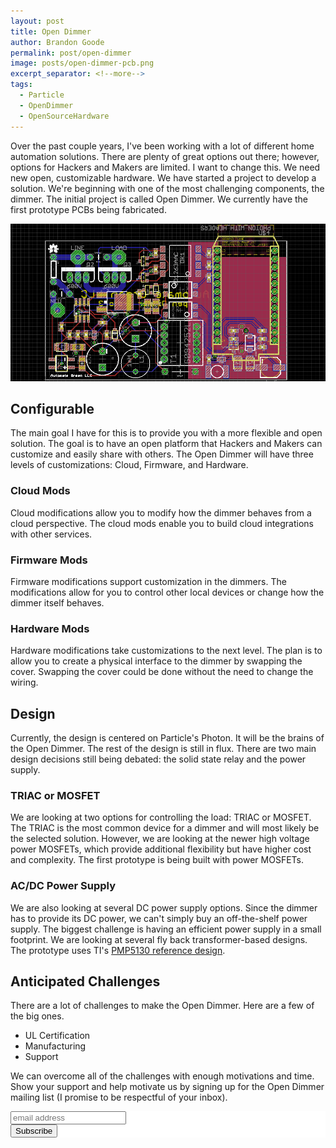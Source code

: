 ```yaml
---
layout: post
title: Open Dimmer
author: Brandon Goode
permalink: post/open-dimmer
image: posts/open-dimmer-pcb.png
excerpt_separator: <!--more-->
tags:
  - Particle
  - OpenDimmer
  - OpenSourceHardware
---
```


Over the past couple years, I've been working with a lot of different home automation solutions.  There are plenty of great options out there; however, options for Hackers and Makers are limited.  I want to change this.  We need new open, customizable hardware.  We have started a project to develop a solution.  We're beginning with one of the most challenging components, the dimmer.  The initial project is called Open Dimmer. We currently have the first prototype PCBs being fabricated.

![Open Dimmer PCB](/assets/posts/open-dimmer-pcb.png)

<!--more-->

## Configurable

The main goal I have for this is to provide you with a more flexible and open solution.  The goal is to have an open platform that Hackers and Makers can customize and easily share with others.  The Open Dimmer will have three levels of customizations: Cloud, Firmware, and Hardware.

### Cloud Mods

Cloud modifications allow you to modify how the dimmer behaves from a cloud perspective.  The cloud mods enable you to build cloud integrations with other services.

### Firmware Mods

Firmware modifications support customization in the dimmers.  The modifications allow for you to control other local devices or change how the dimmer itself behaves.

### Hardware Mods

Hardware modifications take customizations to the next level.  The plan is to allow you to create a physical interface to the dimmer by swapping the cover.  Swapping the cover could be done without the need to change the wiring.

## Design

Currently, the design is centered on Particle's Photon.  It will be the brains of the Open Dimmer.  The rest of the design is still in flux.  There are two main design decisions still being debated: the solid state relay and the power supply.

### TRIAC or MOSFET

We are looking at two options for controlling the load: TRIAC or MOSFET. The TRIAC is the most common device for a dimmer and will most likely be the selected solution.  However, we are looking at the newer high voltage power MOSFETs, which provide additional flexibility but have higher cost and complexity.  The first prototype is being built with power MOSFETs.

### AC/DC Power Supply

We are also looking at several DC power supply options.  Since the dimmer has to provide its DC power, we can't simply buy an off-the-shelf power supply.  The biggest challenge is having an efficient power supply in a small footprint.  We are looking at several fly back transformer-based designs.  The prototype uses TI's [PMP5130 reference design](http://www.ti.com/tool/PMP5130).

## Anticipated Challenges

There are a lot of challenges to make the Open Dimmer. Here are a few of the big ones.

  - UL Certification
  - Manufacturing
  - Support

We can overcome all of the challenges with enough motivations and time.  Show your support and help motivate us by signing up for the Open Dimmer mailing list (I promise to be respectful of your inbox).

<!-- Begin MailChimp Signup Form -->
<link href="//cdn-images.mailchimp.com/embedcode/slim-081711.css" rel="stylesheet" type="text/css">
<style type="text/css">
  #mc_embed_signup{background:#fff; clear:left; font:14px Helvetica,Arial,sans-serif; }
  /* Add your own MailChimp form style overrides in your site stylesheet or in this style block.
     We recommend moving this block and the preceding CSS link to the HEAD of your HTML file. */
</style>
<div id="mc_embed_signup">
<form action="//automategreen.us11.list-manage.com/subscribe/post?u=86aecb89f996d4fc9e90b636b&amp;id=a61f3d3206" method="post" id="mc-embedded-subscribe-form" name="mc-embedded-subscribe-form" class="validate" target="_blank" novalidate>
    <div id="mc_embed_signup_scroll">

  <input type="email" value="" name="EMAIL" class="email" id="mce-EMAIL" placeholder="email address" required>
    <div style="position: absolute; left: -5000px;"><input type="text" name="b_86aecb89f996d4fc9e90b636b_a61f3d3206" tabindex="-1" value=""></div>
    <div class="clear"><input type="submit" value="Subscribe" name="subscribe" id="mc-embedded-subscribe" class="button"></div>
    </div>
</form>
</div>

<!--End mc_embed_signup-->


